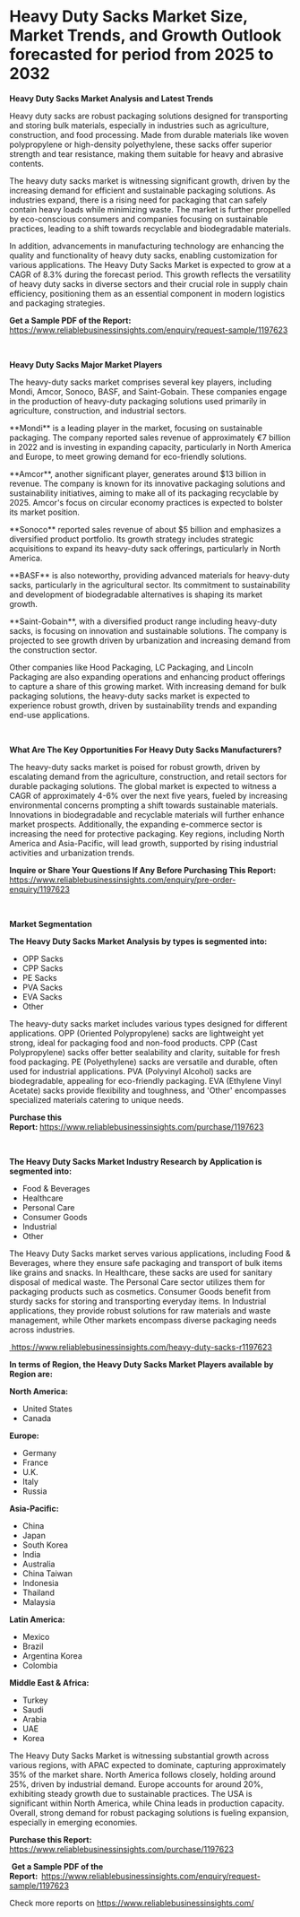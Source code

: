<p><h1>Heavy Duty Sacks Market Size, Market Trends, and Growth Outlook forecasted for period from 2025 to 2032</h1></p><p><strong>Heavy Duty Sacks Market Analysis and Latest Trends</strong></p>
<p><p>Heavy duty sacks are robust packaging solutions designed for transporting and storing bulk materials, especially in industries such as agriculture, construction, and food processing. Made from durable materials like woven polypropylene or high-density polyethylene, these sacks offer superior strength and tear resistance, making them suitable for heavy and abrasive contents.</p><p>The heavy duty sacks market is witnessing significant growth, driven by the increasing demand for efficient and sustainable packaging solutions. As industries expand, there is a rising need for packaging that can safely contain heavy loads while minimizing waste. The market is further propelled by eco-conscious consumers and companies focusing on sustainable practices, leading to a shift towards recyclable and biodegradable materials.</p><p>In addition, advancements in manufacturing technology are enhancing the quality and functionality of heavy duty sacks, enabling customization for various applications. The Heavy Duty Sacks Market is expected to grow at a CAGR of 8.3% during the forecast period. This growth reflects the versatility of heavy duty sacks in diverse sectors and their crucial role in supply chain efficiency, positioning them as an essential component in modern logistics and packaging strategies.</p></p>
<p><strong>Get a Sample PDF of the Report:&nbsp;</strong> <a href="https://www.reliablebusinessinsights.com/enquiry/request-sample/1197623?utm_campaign=3384&utm_medium=2&utm_source=Github&utm_content=ia&utm_term=01042025&utm_id=heavy-duty-sacks">https://www.reliablebusinessinsights.com/enquiry/request-sample/1197623</a></p>
<p>&nbsp;</p>
<p><strong>Heavy Duty Sacks Major Market Players</strong></p>
<p><p>The heavy-duty sacks market comprises several key players, including Mondi, Amcor, Sonoco, BASF, and Saint-Gobain. These companies engage in the production of heavy-duty packaging solutions used primarily in agriculture, construction, and industrial sectors.</p><p>**Mondi** is a leading player in the market, focusing on sustainable packaging. The company reported sales revenue of approximately €7 billion in 2022 and is investing in expanding capacity, particularly in North America and Europe, to meet growing demand for eco-friendly solutions.</p><p>**Amcor**, another significant player, generates around $13 billion in revenue. The company is known for its innovative packaging solutions and sustainability initiatives, aiming to make all of its packaging recyclable by 2025. Amcor's focus on circular economy practices is expected to bolster its market position.</p><p>**Sonoco** reported sales revenue of about $5 billion and emphasizes a diversified product portfolio. Its growth strategy includes strategic acquisitions to expand its heavy-duty sack offerings, particularly in North America.</p><p>**BASF** is also noteworthy, providing advanced materials for heavy-duty sacks, particularly in the agricultural sector. Its commitment to sustainability and development of biodegradable alternatives is shaping its market growth.</p><p>**Saint-Gobain**, with a diversified product range including heavy-duty sacks, is focusing on innovation and sustainable solutions. The company is projected to see growth driven by urbanization and increasing demand from the construction sector.</p><p>Other companies like Hood Packaging, LC Packaging, and Lincoln Packaging are also expanding operations and enhancing product offerings to capture a share of this growing market. With increasing demand for bulk packaging solutions, the heavy-duty sacks market is expected to experience robust growth, driven by sustainability trends and expanding end-use applications.</p></p>
<p>&nbsp;</p>
<p><strong>What Are The Key Opportunities For Heavy Duty Sacks Manufacturers?</strong></p>
<p><p>The heavy-duty sacks market is poised for robust growth, driven by escalating demand from the agriculture, construction, and retail sectors for durable packaging solutions. The global market is expected to witness a CAGR of approximately 4-6% over the next five years, fueled by increasing environmental concerns prompting a shift towards sustainable materials. Innovations in biodegradable and recyclable materials will further enhance market prospects. Additionally, the expanding e-commerce sector is increasing the need for protective packaging. Key regions, including North America and Asia-Pacific, will lead growth, supported by rising industrial activities and urbanization trends.</p></p>
<p><strong>Inquire or Share Your Questions If Any Before Purchasing This Report:</strong> <a href="https://www.reliablebusinessinsights.com/enquiry/pre-order-enquiry/1197623?utm_campaign=3384&utm_medium=2&utm_source=Github&utm_content=ia&utm_term=01042025&utm_id=heavy-duty-sacks">https://www.reliablebusinessinsights.com/enquiry/pre-order-enquiry/1197623</a></p>
<p>&nbsp;</p>
<p><strong>Market Segmentation</strong></p>
<p><strong>The Heavy Duty Sacks Market Analysis by types is segmented into:</strong></p>
<p><ul><li>OPP Sacks</li><li>CPP Sacks</li><li>PE Sacks</li><li>PVA Sacks</li><li>EVA Sacks</li><li>Other</li></ul></p>
<p><p>The heavy-duty sacks market includes various types designed for different applications. OPP (Oriented Polypropylene) sacks are lightweight yet strong, ideal for packaging food and non-food products. CPP (Cast Polypropylene) sacks offer better sealability and clarity, suitable for fresh food packaging. PE (Polyethylene) sacks are versatile and durable, often used for industrial applications. PVA (Polyvinyl Alcohol) sacks are biodegradable, appealing for eco-friendly packaging. EVA (Ethylene Vinyl Acetate) sacks provide flexibility and toughness, and 'Other' encompasses specialized materials catering to unique needs.</p></p>
<p><strong>Purchase this Report:&nbsp;</strong><a href="https://www.reliablebusinessinsights.com/purchase/1197623?utm_campaign=3384&utm_medium=2&utm_source=Github&utm_content=ia&utm_term=01042025&utm_id=heavy-duty-sacks">https://www.reliablebusinessinsights.com/purchase/1197623</a></p>
<p>&nbsp;</p>
<p><strong>The Heavy Duty Sacks Market Industry Research by Application is segmented into:</strong></p>
<p><ul><li>Food & Beverages</li><li>Healthcare</li><li>Personal Care</li><li>Consumer Goods</li><li>Industrial</li><li>Other</li></ul></p>
<p><p>The Heavy Duty Sacks market serves various applications, including Food & Beverages, where they ensure safe packaging and transport of bulk items like grains and snacks. In Healthcare, these sacks are used for sanitary disposal of medical waste. The Personal Care sector utilizes them for packaging products such as cosmetics. Consumer Goods benefit from sturdy sacks for storing and transporting everyday items. In Industrial applications, they provide robust solutions for raw materials and waste management, while Other markets encompass diverse packaging needs across industries.</p></p>
<p><a href="https://www.reliablebusinessinsights.com/heavy-duty-sacks-r1197623?utm_campaign=3384&utm_medium=2&utm_source=Github&utm_content=ia&utm_term=01042025&utm_id=heavy-duty-sacks">&nbsp;https://www.reliablebusinessinsights.com/heavy-duty-sacks-r1197623</a></p>
<p><strong>In terms of Region, the Heavy Duty Sacks Market Players available by Region are:</strong></p>
<p>
    <p> <strong> North America: </strong>
        <ul>
            <li>United States</li>
            <li>Canada</li>
        </ul>
        </p> 
    <p> <strong> Europe: </strong>
        <ul>
            <li>Germany</li>
            <li>France</li>
            <li>U.K.</li>
            <li>Italy</li>
            <li>Russia</li>
        </ul>
        </p> 
    <p> <strong> Asia-Pacific: </strong>
        <ul>
            <li>China</li>
            <li>Japan</li>
            <li>South Korea</li>
            <li>India</li>
            <li>Australia</li>
            <li>China Taiwan</li>
            <li>Indonesia</li>
            <li>Thailand</li>
            <li>Malaysia</li>
        </ul>
        </p> 
    <p> <strong> Latin America: </strong>
        <ul>
            <li>Mexico</li>
            <li>Brazil</li>
            <li>Argentina Korea</li>
            <li>Colombia</li>
        </ul>
        </p> 
    <p> <strong> Middle East & Africa: </strong>
        <ul>
            <li>Turkey</li>
            <li>Saudi</li>
            <li>Arabia</li>
            <li>UAE</li>
            <li>Korea</li>
        </ul>
    </p>
    </p>
<p><p>The Heavy Duty Sacks Market is witnessing substantial growth across various regions, with APAC expected to dominate, capturing approximately 35% of the market share. North America follows closely, holding around 25%, driven by industrial demand. Europe accounts for around 20%, exhibiting steady growth due to sustainable practices. The USA is significant within North America, while China leads in production capacity. Overall, strong demand for robust packaging solutions is fueling expansion, especially in emerging economies.</p></p>
<p><strong>Purchase this Report: </strong><a href="https://www.reliablebusinessinsights.com/purchase/1197623?utm_campaign=3384&utm_medium=2&utm_source=Github&utm_content=ia&utm_term=01042025&utm_id=heavy-duty-sacks">https://www.reliablebusinessinsights.com/purchase/1197623</a></p>
<p>&nbsp;<strong>Get a Sample PDF of the Report:&nbsp;&nbsp;</strong><a href="https://www.reliablebusinessinsights.com/enquiry/request-sample/1197623?utm_campaign=3384&utm_medium=2&utm_source=Github&utm_content=ia&utm_term=01042025&utm_id=heavy-duty-sacks">https://www.reliablebusinessinsights.com/enquiry/request-sample/1197623</a></p>
<p><strong></strong></p>
<p>Check more reports on <a href="https://www.reliablebusinessinsights.com/?utm_campaign=3384&utm_medium=2&utm_source=Github&utm_content=ia&utm_term=01042025&utm_id=heavy-duty-sacks">https://www.reliablebusinessinsights.com/</a></p>